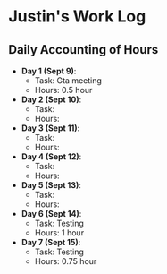 # Justin's Work Log
## Daily Accounting of Hours
- **Day 1 (Sept 9)**: 
  - Task: Gta meeting
  - Hours: 0.5 hour
- **Day 2 (Sept 10)**: 
  - Task:
  - Hours:
 - **Day 3 (Sept 11)**: 
   - Task:
   - Hours:
 - **Day 4 (Sept 12)**: 
   - Task:
   - Hours:
 - **Day 5 (Sept 13)**: 
   - Task:
   - Hours:
 - **Day 6 (Sept 14)**: 
   - Task: Testing
   - Hours: 1 hour
  - **Day 7 (Sept 15)**: 
    - Task: Testing
    - Hours: 0.75 hour
